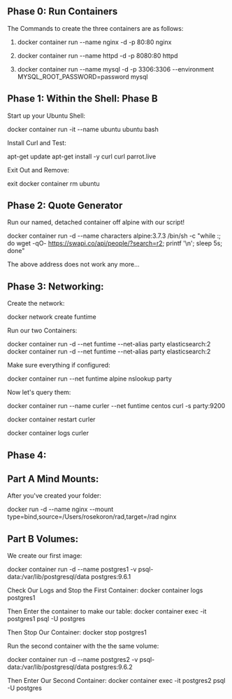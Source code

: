 ## Phase 0: Run Containers

The Commands to create the three containers are as follows:

1. docker container run --name nginx -d -p 80:80 nginx

1. docker container run --name httpd -d -p 8080:80 httpd

1. docker container run --name mysql -d -p 3306:3306 --environment
   MYSQL_ROOT_PASSWORD=password mysql

## Phase 1: Within the Shell: Phase B

Start up your Ubuntu Shell:

docker container run -it --name ubuntu ubuntu bash

Install Curl and Test:

apt-get update apt-get install -y curl curl parrot.live

Exit Out and Remove:

exit docker container rm ubuntu

## Phase 2: Quote Generator

Run our named, detached container off alpine with our script!

docker container run -d --name characters alpine:3.7.3 /bin/sh -c "while :; do
wget -qO- https://swapi.co/api/people/?search=r2; printf '\n'; sleep 5s; done"

The above address does not work any more...

## Phase 3: Networking:

Create the network:

docker network create funtime

Run our two Containers:

docker container run -d --net funtime --net-alias party elasticsearch:2 docker
container run -d --net funtime --net-alias party elasticsearch:2

Make sure everything if configured:

docker container run --net funtime alpine nslookup party

Now let's query them:

docker container run --name curler --net funtime centos curl -s party:9200

docker container restart curler

docker container logs curler

## Phase 4:

## Part A Mind Mounts:

After you've created your folder:

docker run -d --name nginx --mount type=bind,source=/Users/rosekoron/rad,target=/rad nginx

## Part B Volumes:

We create our first image:

docker container run -d --name postgres1 -v psql-data:/var/lib/postgresql/data
postgres:9.6.1

Check Our Logs and Stop the First Container: docker container logs postgres1

Then Enter the container to make our table: docker container exec -it postgres1
psql -U postgres

Then Stop Our Container: docker stop postgres1

Run the second container with the the same volume:

docker container run -d --name postgres2 -v psql-data:/var/lib/postgresql/data
postgres:9.6.2

Then Enter Our Second Container: docker container exec -it postgres2 psql -U
postgres
